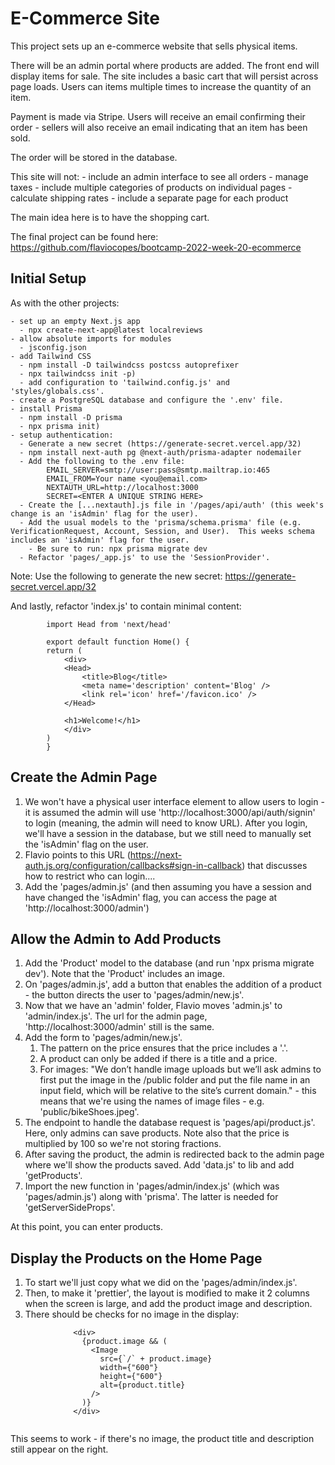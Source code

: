 # E-Commerce Site

This project sets up an e-commerce website that sells physical items.

There will be an admin portal where products are added. The front end will display items for sale. The site includes a basic cart that will persist across page loads. Users can items multiple times to increase the quantity of an item.

Payment is made via Stripe. Users will receive an email confirming their order - sellers will also receive an email indicating that an item has been sold.

The order will be stored in the database.

This site will not: - include an admin interface to see all orders - manage taxes - include multiple categories of products on individual pages - calculate shipping rates - include a separate page for each product

The main idea here is to have the shopping cart.

The final project can be found here:
https://github.com/flaviocopes/bootcamp-2022-week-20-ecommerce

## Initial Setup

As with the other projects:

    - set up an empty Next.js app
      - npx create-next-app@latest localreviews
    - allow absolute imports for modules
      - jsconfig.json
    - add Tailwind CSS
      - npm install -D tailwindcss postcss autoprefixer
      - npx tailwindcss init -p)
      - add configuration to 'tailwind.config.js' and 'styles/globals.css'.
    - create a PostgreSQL database and configure the '.env' file.
    - install Prisma
      - npm install -D prisma
      - npx prisma init)
    - setup authentication:
      - Generate a new secret (https://generate-secret.vercel.app/32)
      - npm install next-auth pg @next-auth/prisma-adapter nodemailer
      - Add the following to the .env file:
            EMAIL_SERVER=smtp://user:pass@smtp.mailtrap.io:465
            EMAIL_FROM=Your name <you@email.com>
            NEXTAUTH_URL=http://localhost:3000
            SECRET=<ENTER A UNIQUE STRING HERE>
      - Create the [...nextauth].js file in '/pages/api/auth' (this week's change is an 'isAdmin' flag for the user).
      - Add the usual models to the 'prisma/schema.prisma' file (e.g. VerificationRequest, Account, Session, and User).  This weeks schema includes an 'isAdmin' flag for the user.
        - Be sure to run: npx prisma migrate dev
      - Refactor 'pages/_app.js' to use the 'SessionProvider'.

Note: Use the following to generate the new secret:
https://generate-secret.vercel.app/32

And lastly, refactor 'index.js' to contain minimal content:

```
        import Head from 'next/head'

        export default function Home() {
        return (
            <div>
            <Head>
                <title>Blog</title>
                <meta name='description' content='Blog' />
                <link rel='icon' href='/favicon.ico' />
            </Head>

            <h1>Welcome!</h1>
            </div>
        )
        }
```

## Create the Admin Page

1. We won't have a physical user interface element to allow users to login - it is assumed the admin will use 'http://localhost:3000/api/auth/signin' to login (meaning, the admin will need to know URL). After you login, we'll have a session in the database, but we still need to manually set the 'isAdmin' flag on the user.
2. Flavio points to this URL (https://next-auth.js.org/configuration/callbacks#sign-in-callback) that discusses how to restrict who can login....
3. Add the 'pages/admin.js' (and then assuming you have a session and have changed the 'isAdmin' flag, you can access the page at 'http://localhost:3000/admin')

## Allow the Admin to Add Products

1. Add the 'Product' model to the database (and run 'npx prisma migrate dev'). Note that the 'Product' includes an image.
2. On 'pages/admin.js', add a button that enables the addition of a product - the button directs the user to 'pages/admin/new.js'.
3. Now that we have an 'admin' folder, Flavio moves 'admin.js' to 'admin/index.js'. The url for the admin page, 'http://localhost:3000/admin' still is the same.
4. Add the form to 'pages/admin/new.js'.
   1. The pattern on the price ensures that the price includes a '.'.
   2. A product can only be added if there is a title and a price.
   3. For images: "We don’t handle image uploads but we’ll ask admins to first put the image in the /public folder and put the file name in an input field, which will be relative to the site’s current domain." - this means that we're using the names of image files - e.g. 'public/bikeShoes.jpeg'.
5. The endpoint to handle the database request is 'pages/api/product.js'. Here, only admins can save products. Note also that the price is multiplied by 100 so we're not storing fractions.
6. After saving the product, the admin is redirected back to the admin page where we'll show the products saved. Add 'data.js' to lib and add 'getProducts'.
7. Import the new function in 'pages/admin/index.js' (which was 'pages/admin.js') along with 'prisma'. The latter is needed for 'getServerSideProps'.

At this point, you can enter products.

## Display the Products on the Home Page

1. To start we'll just copy what we did on the 'pages/admin/index.js'.
2. Then, to make it 'prettier', the layout is modified to make it 2 columns when the screen is large, and add the product image and description.
3. There should be checks for no image in the display:

```
              <div>
                {product.image && (
                  <Image
                    src={`/` + product.image}
                    width={"600"}
                    height={"600"}
                    alt={product.title}
                  />
                )}
              </div>


```

This seems to work - if there's no image, the product title and description still appear on the right.
